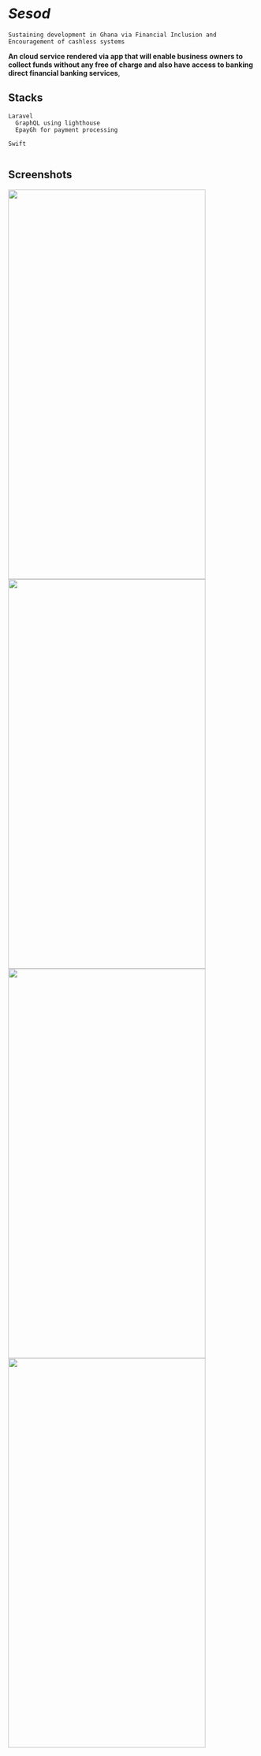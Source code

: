 # *Sesod*

```
Sustaining development in Ghana via Financial Inclusion and Encouragement of cashless systems

```

**An cloud service rendered via app that will enable business owners to collect funds without any free of charge and also have access to banking direct financial banking services**,


## Stacks
```
Laravel
  GraphQL using lighthouse
  EpayGh for payment processing

Swift
  
```


## Screenshots

<img src="http://206.189.119.111/screenshots/1.png" width="400" height="790">
<img src="http://206.189.119.111/screenshots/2.png" width="400" height="790">
<img src="http://206.189.119.111/screenshots/3.png" width="400" height="790">
<img src="http://206.189.119.111/screenshots/4.png" width="400" height="790">

